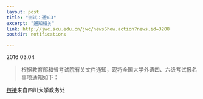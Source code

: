 ```yaml
---
layout: post
title: "测试：通知3"
excerpt: "通知相关"
link: http://jwc.scu.edu.cn/jwc/newsShow.action?news.id=3208
postdir: notifications

---
```



2016 03.04

> 根据教育部和省考试院有关文件通知，现将全国大学外语四、六级考试报名事项通知如下：

[链接](http://jwc.scu.edu.cn/jwc/newsShow.action?news.id=3208)来自四川大学教务处